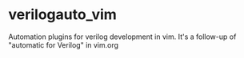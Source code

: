 verilogauto_vim
===============

Automation plugins for verilog development in vim. It's a follow-up of "automatic for Verilog" in vim.org
